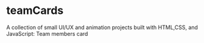 # teamCards
A collection of small UI/UX and animation projects built with HTML,CSS, and JavaScript: Team members card
